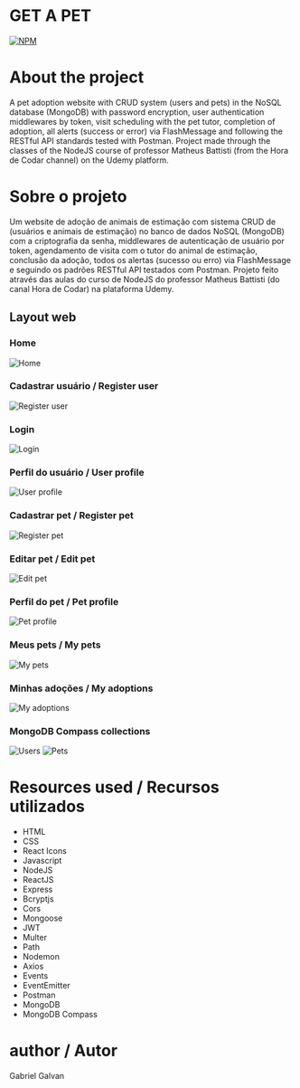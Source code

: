 # GET A PET
[![NPM](https://img.shields.io/npm/l/react)](https://github.com/GalvanGabe/Get_A_Pet/blob/main/LICENSE)

# About the project

A pet adoption website with CRUD system (users and pets) in the NoSQL database (MongoDB) with password encryption, user authentication middlewares by token, visit scheduling with the pet tutor, completion of adoption, all alerts (success or error) via FlashMessage and following the RESTful API standards tested with Postman. Project made through the classes of the NodeJS course of professor Matheus Battisti (from the Hora de Codar channel) on the Udemy platform.
# Sobre o projeto

Um website de adoção de animais de estimação com sistema CRUD de (usuários e animais de estimação) no banco de dados NoSQL (MongoDB) com a criptografia da senha, middlewares de autenticação de usuário por token, agendamento de visita com o tutor do animal de estimação, conclusão da adoção, todos os alertas (sucesso ou erro) via FlashMessage e seguindo os padrões RESTful API testados com Postman. Projeto feito através das aulas do curso de NodeJS do professor Matheus Battisti (do canal Hora de Codar) na plataforma Udemy.

## Layout web
### Home
![Home](https://github.com/GalvanGabe/assets/blob/main/get_a_pet_img/home.png)
### Cadastrar usuário / Register user
![Register user](https://github.com/GalvanGabe/assets/blob/main/get_a_pet_img/register_user.png)
### Login
![Login](https://github.com/GalvanGabe/assets/blob/main/get_a_pet_img/login.png)
### Perfil do usuário / User profile
![User profile](https://github.com/GalvanGabe/assets/blob/main/get_a_pet_img/user_profile.png)
### Cadastrar pet / Register pet
![Register pet](https://github.com/GalvanGabe/assets/blob/main/get_a_pet_img/register_pet.png)
### Editar pet / Edit pet
![Edit pet](https://github.com/GalvanGabe/assets/blob/main/get_a_pet_img/edit_pet.png)
### Perfil do pet / Pet profile
![Pet profile](https://github.com/GalvanGabe/assets/blob/main/get_a_pet_img/pet_profile.png)
### Meus pets / My pets
![My pets](https://github.com/GalvanGabe/assets/blob/main/get_a_pet_img/my_pets.png)
### Minhas adoções / My adoptions
![My adoptions](https://github.com/GalvanGabe/assets/blob/main/get_a_pet_img/my_adoptions.png)
### MongoDB Compass collections
![Users](https://github.com/GalvanGabe/assets/blob/main/get_a_pet_img/user_collection.png)
![Pets](https://github.com/GalvanGabe/assets/blob/main/get_a_pet_img/pet_collection.png)
# Resources used / Recursos utilizados
- HTML
- CSS
- React Icons
- Javascript
- NodeJS
- ReactJS
- Express
- Bcryptjs
- Cors
- Mongoose
- JWT
- Multer
- Path
- Nodemon
- Axios
- Events
- EventEmitter
- Postman
- MongoDB
- MongoDB Compass

# author / Autor

Gabriel Galvan
